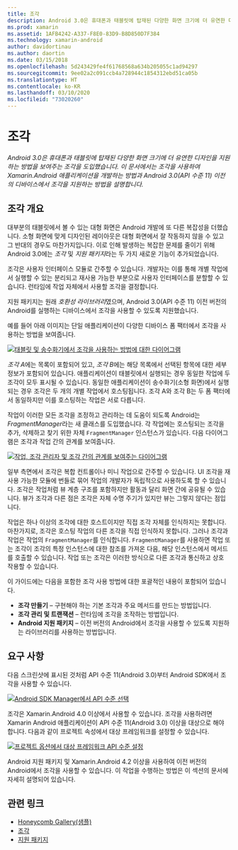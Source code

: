 ```yaml
---
title: 조각
description: Android 3.0은 휴대폰과 태블릿에 탑재된 다양한 화면 크기에 더 유연한 디자인을 지원하는 방법을 보여주는 조각을 도입했습니다. 이 문서에서는 조각을 사용하여 Xamarin.Android 애플리케이션을 개발하는 방법과 Android 3.0(API 수준 11) 이전의 디바이스에서 조각을 지원하는 방법을 설명합니다.
ms.prod: xamarin
ms.assetid: 1AFB4242-A337-F8E0-83D9-B8D850D7F384
ms.technology: xamarin-android
author: davidortinau
ms.author: daortin
ms.date: 03/15/2018
ms.openlocfilehash: 5d243429fe4f61768568a634b205055c1ad94297
ms.sourcegitcommit: 9ee02a2c091ccb4a728944c1854312ebd51ca05b
ms.translationtype: HT
ms.contentlocale: ko-KR
ms.lasthandoff: 03/10/2020
ms.locfileid: "73020260"
---
```

# <a name="fragments"></a>조각

_Android 3.0은 휴대폰과 태블릿에 탑재된 다양한 화면 크기에 더 유연한 디자인을 지원하는 방법을 보여주는 조각을 도입했습니다. 이 문서에서는 조각을 사용하여 Xamarin.Android 애플리케이션을 개발하는 방법과 Android 3.0(API 수준 11) 이전의 디바이스에서 조각을 지원하는 방법을 설명합니다._

## <a name="fragments-overview"></a>조각 개요

대부분의 태블릿에서 볼 수 있는 대형 화면은 Android 개발에 또 다른 복잡성을 더했습니다. 소형 화면에 맞게 디자인된 레이아웃은 대형 화면에서 잘 작동하지 않을 수 있고 그 반대의 경우도 마찬가지입니다. 이로 인해 발생하는 복잡한 문제를 줄이기 위해 Android 3.0에는 *조각* 및 *지원 패키지*라는 두 가지 새로운 기능이 추가되었습니다.

조각은 사용자 인터페이스 모듈로 간주할 수 있습니다. 개발자는 이를 통해 개별 작업에서 실행할 수 있는 분리되고 재사용 가능한 부분으로 사용자 인터페이스를 분할할 수 있습니다. 런타임에 작업 자체에서 사용할 조각을 결정합니다.

지원 패키지는 원래 *호환성 라이브러리*였으며, Android 3.0(API 수준 11) 이전 버전의 Android를 실행하는 디바이스에서 조각을 사용할 수 있도록 지원했습니다.

예를 들어 아래 이미지는 단일 애플리케이션이 다양한 디바이스 폼 팩터에서 조각을 사용하는 방법을 보여줍니다.

[![태블릿 및 송수화기에서 조각을 사용하는 방법에 대한 다이어그램](images/00.png)](images/00.png#lightbox)

*조각 A*에는 목록이 포함되어 있고, *조각 B*에는 해당 목록에서 선택된 항목에 대한 세부 정보가 포함되어 있습니다. 애플리케이션이 태블릿에서 실행되는 경우 동일한 작업에 두 조각이 모두 표시될 수 있습니다. 동일한 애플리케이션이 송수화기(소형 화면)에서 실행되는 경우 조각은 두 개의 개별 작업에서 호스팅됩니다. 조각 A와 조각 B는 두 폼 팩터에서 동일하지만 이를 호스팅하는 작업은 서로 다릅니다.

작업이 이러한 모든 조각을 조정하고 관리하는 데 도움이 되도록 Android는 *FragmentManager*라는 새 클래스를 도입했습니다. 각 작업에는 호스팅되는 조각을 추가, 삭제하고 찾기 위한 자체 `FragmentManager` 인스턴스가 있습니다. 다음 다이어그램은 조각과 작업 간의 관계를 보여줍니다.

[![작업, 조각 관리자 및 조각 간의 관계를 보여주는 다이어그램](images/01.png)](images/01.png#lightbox)

일부 측면에서 조각은 복합 컨트롤이나 미니 작업으로 간주할 수 있습니다. UI 조각을 재사용 가능한 모듈에 번들로 묶어 작업의 개발자가 독립적으로 사용하도록 할 수 있습니다. 조각은 작업처럼 뷰 계층 구조를 포함하지만 활동과 달리 화면 간에 공유될 수 있습니다. 뷰가 조각과 다른 점은 조각은 자체 수명 주기가 있지만 뷰는 그렇지 않다는 점입니다.

작업은 하나 이상의 조각에 대한 호스트이지만 직접 조각 자체를 인식하지는 못합니다. 마찬가지로, 조각은 호스팅 작업의 다른 조각을 직접 인식하지 못합니다. 그러나 조각과 작업은 작업의 `FragmentManager`를 인식합니다. `FragmentManager`를 사용하면 작업 또는 조각이 조각의 특정 인스턴스에 대한 참조를 가져온 다음, 해당 인스턴스에서 메서드를 호출할 수 있습니다. 작업 또는 조각은 이러한 방식으로 다른 조각과 통신하고 상호 작용할 수 있습니다.

이 가이드에는 다음을 포함한 조각 사용 방법에 대한 포괄적인 내용이 포함되어 있습니다.

- **조각 만들기** – 구현해야 하는 기본 조각과 주요 메서드를 만드는 방법입니다.
- **조각 관리 및 트랜잭션** – 런타임에 조각을 조작하는 방법입니다.
- **Android 지원 패키지** – 이전 버전의 Android에서 조각을 사용할 수 있도록 지원하는 라이브러리를 사용하는 방법입니다.

## <a name="requirements"></a>요구 사항

다음 스크린샷에 표시된 것처럼 API 수준 11(Android 3.0)부터 Android SDK에서 조각을 사용할 수 있습니다.

[![Android SDK Manager에서 API 수준 선택](images/02.png)](images/02.png#lightbox)

조각은 Xamarin.Android 4.0 이상에서 사용할 수 있습니다. 조각을 사용하려면 Xamarin Android 애플리케이션이 API 수준 11(Android 3.0) 이상을 대상으로 해야 합니다. 다음과 같이 프로젝트 속성에서 대상 프레임워크를 설정할 수 있습니다.

[![프로젝트 옵션에서 대상 프레임워크 API 수준 설정](images/03-sml.png)](images/03.png#lightbox)

Android 지원 패키지 및 Xamarin.Android 4.2 이상을 사용하여 이전 버전의 Android에서 조각을 사용할 수 있습니다. 이 작업을 수행하는 방법은 이 섹션의 문서에 자세히 설명되어 있습니다.

## <a name="related-links"></a>관련 링크

- [Honeycomb Gallery(샘플)](https://docs.microsoft.com/samples/xamarin/monodroid-samples/honeycombgallery)
- [조각](https://developer.android.com/guide/topics/fundamentals/fragments.html)
- [지원 패키지](https://developer.android.com/sdk/compatibility-library.html)

